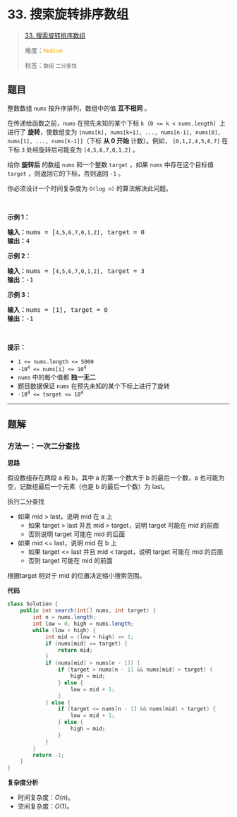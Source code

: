 # 33. 搜索旋转排序数组

> [33. 搜索旋转排序数组](https://leetcode.cn/problems/search-in-rotated-sorted-array/)
>
> 难度：<font color=orange>`Medium`</font>
>
> 标签：`数组` `二分查找`

## 题目

<p>整数数组 <code>nums</code> 按升序排列，数组中的值 <strong>互不相同</strong> 。</p>

<p>在传递给函数之前，<code>nums</code> 在预先未知的某个下标 <code>k</code>（<code>0 &lt;= k &lt; nums.length</code>）上进行了 <strong>旋转</strong>，使数组变为 <code>[nums[k], nums[k+1], ..., nums[n-1], nums[0], nums[1], ..., nums[k-1]]</code>（下标 <strong>从 0 开始</strong> 计数）。例如， <code>[0,1,2,4,5,6,7]</code> 在下标 <code>3</code> 处经旋转后可能变为&nbsp;<code>[4,5,6,7,0,1,2]</code> 。</p>

<p>给你 <strong>旋转后</strong> 的数组 <code>nums</code> 和一个整数 <code>target</code> ，如果 <code>nums</code> 中存在这个目标值 <code>target</code> ，则返回它的下标，否则返回&nbsp;<code>-1</code>&nbsp;。</p>

<p>你必须设计一个时间复杂度为 <code>O(log n)</code> 的算法解决此问题。</p>

<p>&nbsp;</p>

<p><strong>示例 1：</strong></p>

<pre>
<strong>输入：</strong>nums = [<code>4,5,6,7,0,1,2]</code>, target = 0
<strong>输出：</strong>4
</pre>

<p><strong>示例&nbsp;2：</strong></p>

<pre>
<strong>输入：</strong>nums = [<code>4,5,6,7,0,1,2]</code>, target = 3
<strong>输出：</strong>-1</pre>

<p><strong>示例 3：</strong></p>

<pre>
<strong>输入：</strong>nums = [1], target = 0
<strong>输出：</strong>-1
</pre>

<p>&nbsp;</p>

<p><strong>提示：</strong></p>

<ul>
	<li><code>1 &lt;= nums.length &lt;= 5000</code></li>
	<li><code>-10<sup>4</sup> &lt;= nums[i] &lt;= 10<sup>4</sup></code></li>
	<li><code>nums</code> 中的每个值都 <strong>独一无二</strong></li>
	<li>题目数据保证 <code>nums</code> 在预先未知的某个下标上进行了旋转</li>
	<li><code>-10<sup>4</sup> &lt;= target &lt;= 10<sup>4</sup></code></li>
</ul>


--------------------

## 题解

### 方法一：一次二分查找

**思路**

假设数组存在两段 a 和 b，其中 a 的第一个数大于 b 的最后一个数，a 也可能为空，记数组最后一个元素（也是 b 的最后一个数）为 last。

执行二分查找

- 如果 mid > last，说明 mid 在 a 上
  - 如果 target > last 并且 mid > target，说明 target 可能在 mid 的前面
  - 否则说明 target 可能在 mid 的后面
- 如果 mid <= last，说明 mid 在 b 上
  - 如果 target <= last 并且 mid < target，说明 target 可能在 mid 的后面
  - 否则 target 可能在 mid 的前面

根据target 相对于 mid 的位置决定缩小搜索范围。

**代码**

```java
class Solution {
    public int search(int[] nums, int target) {
        int n = nums.length;
        int low = 0, high = nums.length;
        while (low < high) {
            int mid = (low + high) >> 1;
            if (nums[mid] == target) {
                return mid;
            }
            if (nums[mid] > nums[n - 1]) {
                if (target > nums[n - 1] && nums[mid] > target) {
                    high = mid;
                } else {
                    low = mid + 1;
                }
            } else {
                if (target <= nums[n - 1] && nums[mid] < target) {
                    low = mid + 1;
                } else {
                    high = mid;
                }
            }
        }
        return -1;
    }
}
```

**复杂度分析**

- 时间复杂度：$O(n)$。
- 空间复杂度：$O(1)$。

